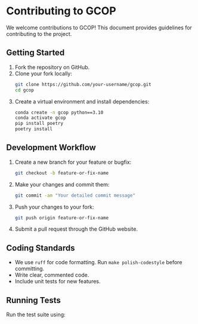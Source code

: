 # Contributing to GCOP

We welcome contributions to GCOP! This document provides guidelines for contributing to the project.

## Getting Started

1. Fork the repository on GitHub.
2. Clone your fork locally:
   ```bash
   git clone https://github.com/your-username/gcop.git
   cd gcop
   ```
3. Create a virtual environment and install dependencies:
   ```bash
   conda create -n gcop python==3.10
   conda activate gcop
   pip install poetry
   poetry install
   ```

## Development Workflow

1. Create a new branch for your feature or bugfix:
   ```bash
   git checkout -b feature-or-fix-name
   ```
2. Make your changes and commit them:
   ```bash
   git commit -am "Your detailed commit message"
   ```
3. Push your changes to your fork:
   ```bash
   git push origin feature-or-fix-name
   ```
4. Submit a pull request through the GitHub website.

## Coding Standards

- We use `ruff` for code formatting. Run `make polish-codestyle` before committing.
- Write clear, commented code.
- Include unit tests for new features.

## Running Tests

Run the test suite using: